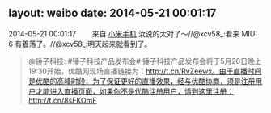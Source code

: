 layout: weibo
date: 2014-05-21 00:01:17
---
<meta name="referrer" content="no-referrer" />

2014-05-21 00:01:17  &nbsp;&nbsp;&nbsp;&nbsp;&nbsp;&nbsp; 来自 <a href="http://app.weibo.com/t/feed/22zMnn" rel="nofollow">小米手机</a>
汝说的太对了～//@xcv58_:看来 MIUI 6 有着落了。//@xcv58_:明天起来就看到了。
>  @锤子科技: #锤子科技产品发布会# 锤子科技产品发布会将于5月20日晚上19:30开始，优酷网现场直播链接为：http://t.cn/RvZeewx。由于直播时间是优酷的高峰时段，为了保证更好的直播效果，经与优酷协商，须是注册用户才能进入直播页面，如果你不是优酷注册用户，请到这里注册：http://t.cn/8sFKOmF ​​​
